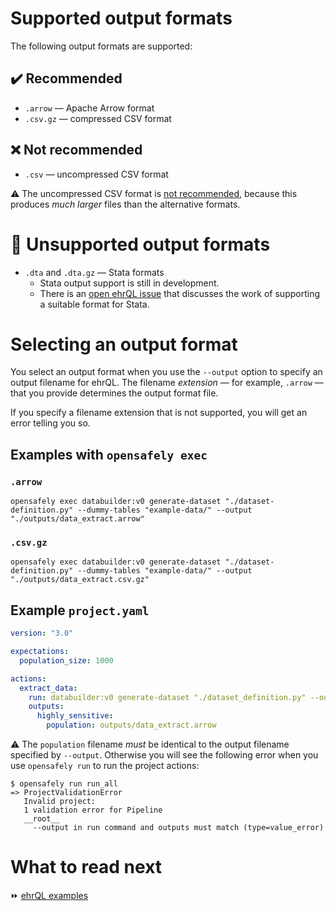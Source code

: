 # Supported output formats

The following output formats are supported:

## :heavy_check_mark: Recommended

* `.arrow` — Apache Arrow format
* `.csv.gz` — compressed CSV format

## :x: Not recommended

* `.csv` — uncompressed CSV format

:warning: The uncompressed CSV format is [not recommended](https://www.opensafely.org/changelog/2023-02-02/),
because this produces *much larger* files than the alternative formats.

# :construction: Unsupported output formats

* `.dta` and `.dta.gz` — Stata formats
  * Stata output support is still in development.
  * There is an [open ehrQL issue](https://github.com/opensafely-core/ehrql/issues/794) that discusses the work
    of supporting a suitable format for Stata.

# Selecting an output format

You select an output format
when you use the `--output` option to specify an output filename for ehrQL.
The filename *extension* — for example, `.arrow` — that you provide determines the output format file.

If you specify a filename extension that is not supported,
you will get an error telling you so.

## Examples with `opensafely exec`

### `.arrow`

```
opensafely exec databuilder:v0 generate-dataset "./dataset-definition.py" --dummy-tables "example-data/" --output "./outputs/data_extract.arrow"
```

### `.csv.gz`

```
opensafely exec databuilder:v0 generate-dataset "./dataset-definition.py" --dummy-tables "example-data/" --output "./outputs/data_extract.csv.gz"
```

## Example `project.yaml`

```yaml
version: "3.0"

expectations:
  population_size: 1000

actions:
  extract_data:
    run: databuilder:v0 generate-dataset "./dataset_definition.py" --output "outputs/data_extract.arrow"
    outputs:
      highly_sensitive:
        population: outputs/data_extract.arrow
```

:warning: The `population` filename *must* be identical to the output filename specified by `--output`.
Otherwise you will see the following error when you use `opensafely run`
to run the project actions:

```
$ opensafely run run_all
=> ProjectValidationError
   Invalid project:
   1 validation error for Pipeline
   __root__
     --output in run command and outputs must match (type=value_error)
```

# What to read next

:fast_forward: [ehrQL examples](ehrql-examples)
